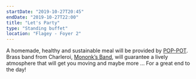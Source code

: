 ```yaml
---
startDate: "2019-10-27T20:45"
endDate: "2019-10-27T22:00"
title: "Let's Party"
type: "Standing buffet"
location: "Flagey - Foyer 2"
---
```

A homemade, healthy and sustainable meal will be provided by [POP-POT](www.pop-pot.com). Brass band from Charleroi, [Mononk’s Band](https://www.facebook.com/Mononksband/), will guarantee a lively atmosphere that will get you moving and maybe more ... For a great end to the day!
